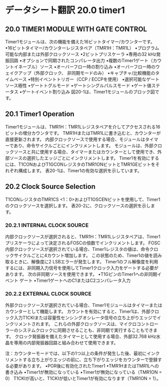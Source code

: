 # データシート翻訳 20.0 timer1

## 20.0 TIMER1 MODULE WITH GATE CONTROL

Timer1モジュールは、次の機能を備えた16ビットタイマー/カウンターです。
•16ビットタイマー/カウンターレジスタペア（TMR1H：TMR1L）
•プログラム可能な内部または外部クロックソース
•2ビットプリスケーラ
•専用の32 kHz発振回路
•オプションで同期されたコンパレータ出力
•複数のTimer1ゲート（カウントイネーブル）ソース
•オーバーフロー時の割り込み
•オーバーフロー時のウェイクアップ（外部クロック、
非同期モードのみ）
•キャプチャ/比較機能のタイムベース
•特別イベントトリガー（CCP / ECCPを使用）
•選択可能なゲートソース極性
•ゲートトグルモード
•ゲートシングルパルスモード
•ゲート値ステータス
•ゲートイベント割り込み
図20-1は、Timer1モジュールのブロック図です。

## 20.1 Timer1 Operation

Timer1モジュールは、TMR1H：TMR1Lレジスタペアを介してアクセスされる16ビットの増分カウンタです。
 TMR1HまたはTMR1Lに書き込むと、カウンターが直接更新されます。
 内部クロックソースで使用する場合、モジュールはタイマーであり、命令サイクルごとにインクリメントします。
 モジュールは、外部クロックソースと共に使用する場合、タイマーまたはカウンターとして使用でき、外部ソースの選択したエッジごとにインクリメントします。
 Timer1を有効にするには、T1CONおよびT1GCONレジスタのTMR1ONビットとTMR1GEビットをそれぞれ構成します。
 表20-1は、Timer1の有効な選択を示しています。

## 20.2 Clock Source Selection

T1CONレジスタのTMR1CS <1：0>およびT1OSCENビットを使用して、Timer1のクロックソースを選択します。
 表20-2に、クロックソースの選択を示します。

### 20.2.1 INTERNAL CLOCK SOURCE

内部クロックソースが選択されると、TMR1H：TMR1Lレジスタペアは、Timer1プリスケーラによって決定されるFOSCの倍数でインクリメントします。
 FOSC内部クロックソースが選択されている場合、Timer1レジスタの値は、命令クロックサイクルごとに4カウント増加します。
 この状態のため、Timer1の値を読み取るときに、解像度に2 LSBエラーが発生します。
 Timer1のフル解像度を利用するには、非同期入力信号を使用してTimer1クロック入力をゲートする必要があります。
 次の非同期ソースを使用できます。
•T1GピンのTimer1への非同期イベント
ゲート
•Timer1ゲートへのC1またはC2コンパレータ入力

### 20.2.2 EXTERNAL CLOCK SOURCE

外部クロックソースが選択されている場合、Timer1モジュールはタイマーまたはカウンターとして機能します。
 カウントを有効にすると、Timer1は、外部クロック入力T1CKIまたは容量性センシングオシレータ信号の立ち上がりエッジでインクリメントされます。
 これらの外部クロックソースは、マイクロコントローラーのシステムクロックに同期させることも、非同期で実行することもできます。
 クロック発振器を備えたタイマーとして使用する場合、外部32.768 kHz水晶を専用の内部発振器回路と組み合わせて使用​​できます。


注：カウンターモードでは、以下の1つ以上の条件が発生した後、最初にインクリメントする立ち上がりエッジの前に、立ち下がりエッジをカウンターで登録する必要があります。
•POR後に有効化されたTimer1
•TMR1HまたはTMR1Lへの書き込み
•Timer1が無効になっている
•Timer1が無効になっている（TMR1ON = 0）
T1CKIが高いと、T1CKIが低いとTimer1が有効になります（TMR1ON = 1）。

